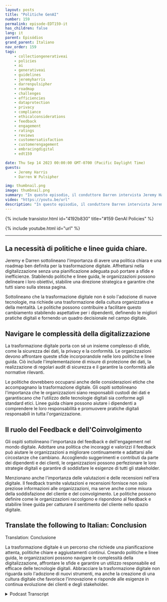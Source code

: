 ```yaml
---
layout: posts
title: "Politiche GenAI"
number: 159
permalink: episode-EDT159-it
has_children: false
lang: it
parent: Episódios
grand_parent: Italiano
nav_order: 159
tags:
    - collectiongenerativeai
    - policies
    - ai
    - generativeai
    - guidelines
    - jeremyharris
    - darrenpulsipher
    - roadmap
    - challenges
    - efficiencies
    - dataprotection
    - privacy
    - compliance
    - ethicalconsiderations
    - feedback
    - engagement
    - ratings
    - reviews
    - customersatisfaction
    - customerengagement
    - embracingdigital
    - edt159

date: Thu Sep 14 2023 00:00:00 GMT-0700 (Pacific Daylight Time)
guests:
    - Jeremy Harris
    - Darren W Pulsipher

img: thumbnail.png
image: thumbnail.png
summary: "In questo episodio, il conduttore Darren intervista Jeremy Harris e approfondisce l'importanza di stabilire politiche e linee guida per una trasformazione digitale di successo. Con la sempre maggiore diffusione delle tecnologie digitali in diverse industrie, le organizzazioni devono adattarsi e abbracciare questa trasformazione per rimanere competitive e soddisfare le mutevoli aspettative dei clienti."
video: "https://youtu.be/url"
description: "In questo episodio, il conduttore Darren intervista Jeremy Harris e approfondisce l'importanza di stabilire politiche e linee guida per una trasformazione digitale di successo. Con la sempre maggiore diffusione delle tecnologie digitali in diverse industrie, le organizzazioni devono adattarsi e abbracciare questa trasformazione per rimanere competitive e soddisfare le mutevoli aspettative dei clienti."
---
```


<div>
{% include transistor.html id="4192b830" title="#159 GenAI Policies" %}

{% include youtube.html id="url" %}
</div>

---

## La necessità di politiche e linee guida chiare.

Jeremy e Darren sottolineano l'importanza di avere una politica chiara e una roadmap ben definita per la trasformazione digitale. Affrettarsi nella digitalizzazione senza una pianificazione adeguata può portare a sfide e inefficienze. Stabilendo politiche e linee guida, le organizzazioni possono delineare i loro obiettivi, stabilire una direzione strategica e garantire che tutti siano sulla stessa pagina.

Sottolineano che la trasformazione digitale non è solo l'adozione di nuove tecnologie, ma richiede una trasformazione della cultura organizzativa e della mentalità. Le politiche possono contribuire a facilitare questo cambiamento stabilendo aspettative per i dipendenti, definendo le migliori pratiche digitali e fornendo un quadro decisionale nel campo digitale.

## Navigare le complessità della digitalizzazione

La trasformazione digitale porta con sé un insieme complesso di sfide, come la sicurezza dei dati, la privacy e la conformità. Le organizzazioni devono affrontare queste sfide incorporandole nelle loro politiche e linee guida. Ciò include l'implementazione di misure di protezione dei dati, la realizzazione di regolari audit di sicurezza e il garantire la conformità alle normative rilevanti.

Le politiche dovrebbero occuparsi anche delle considerazioni etiche che accompagnano la trasformazione digitale. Gli ospiti sottolineano l'importanza che le organizzazioni siano responsabili custodi dei dati e garantiscano che l'utilizzo delle tecnologie digitali sia conforme agli standard etici. Linee guida chiare possono aiutare i dipendenti a comprendere le loro responsabilità e promuovere pratiche digitali responsabili in tutta l'organizzazione.

## Il ruolo del Feedback e dell'Coinvolgimento

Gli ospiti sottolineano l'importanza del feedback e dell'engagement nel mondo digitale. Adottare una politica che incoraggi e valorizzi il feedback può aiutare le organizzazioni a migliorare continuamente e adattarsi alle circostanze che cambiano. Accogliendo suggerimenti e contributi da parte dei dipendenti e dei clienti, le organizzazioni possono perfezionare le loro strategie digitali e garantire di soddisfare le esigenze di tutti gli stakeholder.

Menzionano anche l'importanza delle valutazioni e delle recensioni nell'era digitale. Il feedback tramite valutazioni e recensioni fornisce non solo preziose informazioni alle organizzazioni, ma serve anche come misura della soddisfazione del cliente e del coinvolgimento. Le politiche possono definire come le organizzazioni raccolgono e rispondono al feedback e stabilire linee guida per catturare il sentimento del cliente nello spazio digitale.

## Translate the following to Italian: Conclusion
Translation: Conclusione

La trasformazione digitale è un percorso che richiede una pianificazione attenta, politiche chiare e aggiustamenti continui. Creando politiche e linee guida, le organizzazioni possono navigare le complessità della digitalizzazione, affrontare le sfide e garantire un utilizzo responsabile ed efficace delle tecnologie digitali. Abbracciare la trasformazione digitale non riguarda solo l'adozione di nuovi strumenti, ma anche la creazione di una cultura digitale che favorisce l'innovazione e risponde alle esigenze in continua evoluzione dei clienti e degli stakeholder.



<details>
<summary> Podcast Transcript </summary>

<p></p>

</details>
